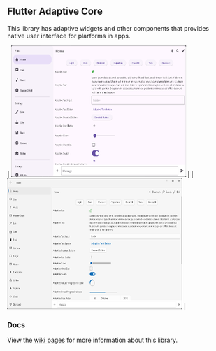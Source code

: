 ## Flutter Adaptive Core
This library has adaptive widgets and other components that provides native user interface for plarforms in apps.

| <img src="material.png" alt="material_ui" width="400" height="300"> |    | <img src="fluentui.png" alt="fluentui" width="400" height="300"> |

### Docs

View the [wiki pages](https://github.com/payhas/flutter_adaptive/wiki) for more information about this library.